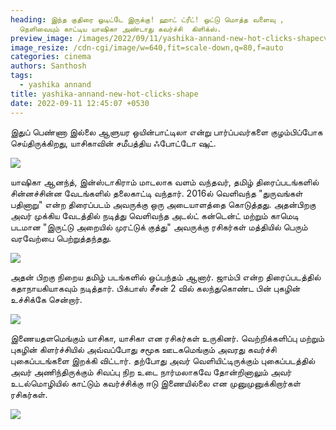 ```yaml
---
heading: இந்த குதிரை ஓடிட்டே இருக்கு! ஹாட் ட்ரீட்! ஒட்டு மொத்த வளைவு ,
  நெளிவையும் காட்டிய யாஷிகா அண்டாது கவர்ச்சி  கிளிக்ஸ்.
preview_image: /images/2022/09/11/yashika-annand-new-hot-clicks-shapecv.jpeg
image_resize: /cdn-cgi/image/w=640,fit=scale-down,q=80,f=auto
categories: cinema
authors: Santhosh
tags:
  - yashika annand
title: yashika-annand-new-hot-clicks-shape
date: 2022-09-11 12:45:07 +0530
---
```

இதுப் பெண்ணா இல்லை ஆளுயர ஒயின்பாட்டிலா என்று பார்ப்பவர்களை குழம்பிப்போக செய்திருக்கிறது, யாசிகாவின் சமீபத்திய ஃபோட்டோ ஷுட்.

![](/images/2022/09/11/yashika-annand-new-hot-clicks-shape.jpeg)

யாஷிகா ஆனந்த், இன்ஸ்டாகிராம் மாடலாக வளம் வந்தவர், தமிழ் திரைப்படங்களில் சின்னச்சின்ன வேடங்களில் தலைகாட்டி வந்தார். 2016ல் வெளிவந்த "துருவங்கள் பதினாறு" என்ற திரைப்படம் அவருக்கு ஒரு அடையாளத்தை கொடுத்தது. அதன்பிறகு அவர் முக்கிய வேடத்தில் நடித்து வெளிவந்த அடல்ட் கன்டென்ட் மற்றும் காமெடி படமான "இருட்டு அறையில் முரட்டுக் குத்து" அவருக்கு ரசிகர்கள் மத்தியில் பெரும் வரவேற்பை பெற்றுத்தந்தது.

![](/images/2022/09/11/yashika-annand-new-hot-clicks-shape2.jpeg)

அதன் பிறகு நிறைய தமிழ் படங்களில் ஒப்பந்தம் ஆனார். ஜாம்பி  என்ற திரைப்படத்தில் கதாநாயகியாகவும் நடித்தார். பிக்பாஸ் சீசன் 2 வில் கலந்துகொண்ட பின் புகழின் உச்சிக்கே சென்றார். 

![](/images/2022/09/11/yashika-annand-new-hot-clicks-shape6.jpeg)

இணையதளமெங்கும் யாசிகா, யாசிகா என ரசிகர்கள் உருகினர்.
வெற்றிக்களிப்பு மற்றும் புகழின் கிளர்ச்சியில் அவ்வப்போது சமூக ஊடகமெங்கும் அவரது கவர்ச்சி புகைப்படங்களை இறக்கி விட்டார். தற்போது அவர் வெளியிட்டிருக்கும் புகைப்படத்தில் அவர் அணிந்திருக்கும் சிவப்பு நிற உடை நார்மலாகவே தோன்றினாலும் அவர் உடல்மொழியில் காட்டும் கவர்ச்சிக்கு ஈடு இணையில்லை என முனுமுனுக்கிறார்கள் ரசிகர்கள்.

![](/images/2022/09/11/yashika-annand-new-hot-clicks-shape8.jpeg)